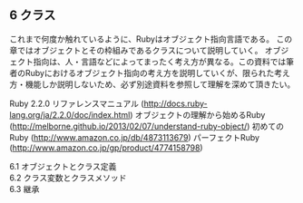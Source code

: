 ## 6 クラス

これまで何度か触れているように、Rubyはオブジェクト指向言語である。
この章ではオブジェクトとその枠組みであるクラスについて説明していく。
オブジェクト指向は、人・言語などによってまったく考え方が異なる。この資料では筆者のRubyにおけるオブジェクト指向の考え方を説明していくが、限られた考え方・機能しか説明しないため、必ず別途資料を参照して理解を深めて頂きたい。

Ruby 2.2.0 リファレンスマニュアル (http://docs.ruby-lang.org/ja/2.2.0/doc/index.html)
オブジェクトの理解から始めるRuby (http://melborne.github.io/2013/02/07/understand-ruby-object/)
初めてのRuby (http://www.amazon.co.jp/db/4873113679)
パーフェクトRuby (http://www.amazon.co.jp/gp/product/4774158798)

6.1 オブジェクトとクラス定義  
6.2 クラス変数とクラスメソッド  
6.3 継承  